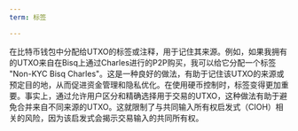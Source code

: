 ```yaml
---
term: 标签

---
```

在比特币钱包中分配给UTXO的标签或注释，用于记住其来源。例如，如果我拥有的UTXO来自在Bisq上通过Charles进行的P2P购买，我可以给它分配一个标签 "Non-KYC Bisq Charles"。这是一种良好的做法，有助于记住该UTXO的来源或预定目的地，从而促进资金管理和隐私优化。在使用硬币控制时，标签变得更加重要。事实上，通过允许用户区分和精确选择用于交易的UTXO，这种做法有助于避免合并来自不同来源的UTXO。这就限制了与共同输入所有权启发式（CIOH）相关的风险，因为该启发式会揭示交易输入的共同所有权。
